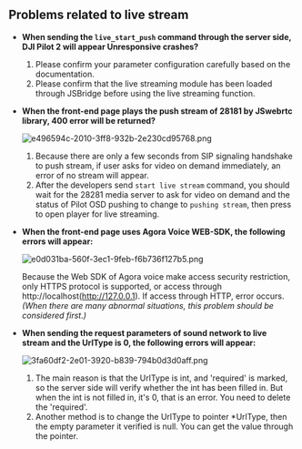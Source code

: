 ## Problems related to live stream

- **When sending the `live_start_push` command through the server side, DJI Pilot 2 will appear Unresponsive crashes?**

  1. Please confirm your parameter configuration carefully based on the documentation.
  2. Please confirm that the live streaming module has been loaded through JSBridge before using the live streaming function. 

- **When the front-end page plays the push stream of 28181 by JSwebrtc library, 400 error will be returned?** 


  ![e496594c-2010-3ff8-932b-2e230cd95768.png](https://terra-1-g.djicdn.com/84f990b0bbd145e6a3930de0c55d3b2b/admin/doc/943e141a-d9c6-4cdb-985d-2e22d9d606bd.png)


  1. Because there are only a few seconds from SIP signaling handshake to push stream, if user asks for video on demand immediately, an error of no stream will appear.
  2. After the developers send `start live stream` command, you should wait for the 28281 media server to ask for video on demand and the status of Pilot OSD pushing to change to `pushing stream`, then press to open player for live streaming. 

- **When the front-end page uses Agora Voice WEB-SDK, the following errors will appear:**

  ![e0d031ba-560f-3ec1-9feb-f6b736f127b5.png](https://terra-1-g.djicdn.com/84f990b0bbd145e6a3930de0c55d3b2b/admin/doc/e8fff564-8a9e-47e4-808c-31996ddd8ffa.png)


  Because the Web SDK of Agora voice make access security restriction, only HTTPS protocol is supported, or access through http://localhost(http://127.0.0.1). If access through HTTP, error occurs. *(When there are many abnormal situations, this problem should be considered first.)*

- **When sending the request parameters of sound network to live stream and the UrlType is 0, the following errors will appear:**

  ![3fa60df2-2e01-3920-b839-794b0d3d0aff.png](https://terra-1-g.djicdn.com/84f990b0bbd145e6a3930de0c55d3b2b/admin/doc/e10a1a6e-ea69-4668-bb0b-5677227dcb29.png)


  1. The main reason is that the UrlType is int, and 'required' is marked, so the server side will verify whether the int has been filled in. But when the int is not filled in, it's 0, that is an error. You need to delete the 'required'.
  2. Another method is to change the UrlType to pointer *UrlType, then the empty parameter it verified is null. You can get the value through the pointer.